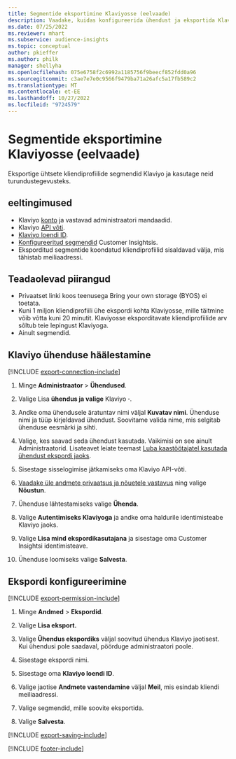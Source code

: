 ```yaml
---
title: Segmentide eksportimine Klaviyosse (eelvaade)
description: Vaadake, kuidas konfigureerida ühendust ja eksportida Klaviyo.
ms.date: 07/25/2022
ms.reviewer: mhart
ms.subservice: audience-insights
ms.topic: conceptual
author: pkieffer
ms.author: philk
manager: shellyha
ms.openlocfilehash: 075e6758f2c6992a1185756f9beecf852fdd0a96
ms.sourcegitcommit: c3ae7e7e0c9566f9479ba71a26afc5a17fb589c2
ms.translationtype: MT
ms.contentlocale: et-EE
ms.lasthandoff: 10/27/2022
ms.locfileid: "9724579"
---
```

# <a name="export-segments-to-klaviyo-preview"></a>Segmentide eksportimine Klaviyosse (eelvaade)

Eksportige ühtsete kliendiprofiilide segmendid Klaviyo ja kasutage neid turundustegevusteks.

## <a name="prerequisites"></a>eeltingimused

- Klaviyo [konto](https://www.klaviyo.com/) ja vastavad administraatori mandaadid.
- Klaviyo [API võti](https://help.klaviyo.com/hc/articles/115005062267-How-to-Manage-Your-Account-s-API-Keys).
- [Klaviyo loendi ID](https://help.klaviyo.com/hc/articles/115005078647-How-to-Find-a-List-ID).
- [Konfigureeritud segmendid](segments.md) Customer Insightsis.
- Eksporditud segmentide koondatud kliendiprofiilid sisaldavad välja, mis tähistab meiliaadressi.

## <a name="known-limitations"></a>Teadaolevad piirangud

- Privaatset linki koos teenusega Bring your own storage (BYOS) ei toetata.
- Kuni 1 miljon kliendiprofiili ühe ekspordi kohta Klaviyosse, mille täitmine võib võtta kuni 20 minutit. Klaviyosse eksporditavate kliendiprofiilide arv sõltub teie lepingust Klaviyoga.
- Ainult segmendid.

## <a name="set-up-connection-to-klaviyo"></a>Klaviyo ühenduse häälestamine

[!INCLUDE [export-connection-include](includes/export-connection-admn.md)]

1. Minge **Administraator** > **Ühendused**.

1. Valige Lisa **ühendus ja valige** Klaviyo **·**.

1. Andke oma ühendusele äratuntav nimi väljal **Kuvatav nimi**. Ühenduse nimi ja tüüp kirjeldavad ühendust. Soovitame valida nime, mis selgitab ühenduse eesmärki ja sihti.

1. Valige, kes saavad seda ühendust kasutada. Vaikimisi on see ainult Administraatorid. Lisateavet leiate teemast [Luba kaastöötajatel kasutada ühendust ekspordi jaoks](connections.md#allow-contributors-to-use-a-connection-for-exports).

1. Sisestage sisselogimise jätkamiseks oma Klaviyo API-võti.

1. [Vaadake üle andmete privaatsus ja nõuetele vastavus](connections.md#data-privacy-and-compliance) ning valige **Nõustun**.

1. Ühenduse lähtestamiseks valige **Ühenda**.

1. Valige **Autentimiseks Klaviyoga** ja andke oma haldurile identimisteabe Klaviyo jaoks.

1. Valige **Lisa mind ekspordikasutajana** ja sisestage oma Customer Insightsi identimisteave.

1. Ühenduse loomiseks valige **Salvesta**.

## <a name="configure-an-export"></a>Ekspordi konfigureerimine

[!INCLUDE [export-permission-include](includes/export-permission.md)]

1. Minge **Andmed** > **Ekspordid**.

1. Valige **Lisa eksport.**

1. Valige **Ühendus ekspordiks** väljal soovitud ühendus Klaviyo jaotisest. Kui ühendusi pole saadaval, pöörduge administraatori poole.

1. Sisestage ekspordi nimi.

1. Sisestage oma **Klaviyo loendi ID**.

1. Valige jaotise **Andmete vastendamine** väljal **Meil**, mis esindab kliendi meiliaadressi.

1. Valige segmendid, mille soovite eksportida.

1. Valige **Salvesta**.

[!INCLUDE [export-saving-include](includes/export-saving.md)]

[!INCLUDE [footer-include](includes/footer-banner.md)]
